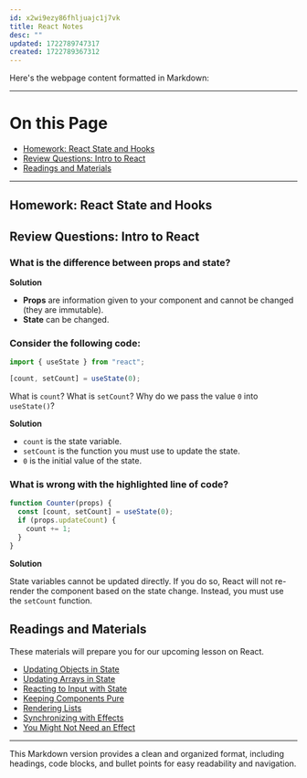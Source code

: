 ```yaml
---
id: x2wi9ezy86fhljuajc1j7vk
title: React Notes
desc: ""
updated: 1722789747317
created: 1722789367312
---
```


Here's the webpage content formatted in Markdown:

---

# On this Page

- [Homework: React State and Hooks](#homework-react-state-and-hooks)
- [Review Questions: Intro to React](#review-questions-intro-to-react)
- [Readings and Materials](#readings-and-materials)

---

## Homework: React State and Hooks

## Review Questions: Intro to React

### What is the difference between props and state?

**Solution**

- **Props** are information given to your component and cannot be changed (they are immutable).
- **State** can be changed.

### Consider the following code:

```javascript
import { useState } from "react";

[count, setCount] = useState(0);
```

What is `count`? What is `setCount`? Why do we pass the value `0` into `useState()`?

**Solution**

- `count` is the state variable.
- `setCount` is the function you must use to update the state.
- `0` is the initial value of the state.

### What is wrong with the highlighted line of code?

```javascript
function Counter(props) {
  const [count, setCount] = useState(0);
  if (props.updateCount) {
    count += 1;
  }
}
```

**Solution**

State variables cannot be updated directly. If you do so, React will not re-render the component based on the state change. Instead, you must use the `setCount` function.

## Readings and Materials

These materials will prepare you for our upcoming lesson on React.

- [Updating Objects in State](https://react.dev/learn/updating-objects-in-state)
- [Updating Arrays in State](https://react.dev/learn/updating-arrays-in-state)
- [Reacting to Input with State](https://react.dev/learn/reacting-to-input-with-state)
- [Keeping Components Pure](https://react.dev/learn/keeping-components-pure)
- [Rendering Lists](https://react.dev/learn/rendering-lists)
- [Synchronizing with Effects](https://react.dev/learn/synchronizing-with-effects)
- [You Might Not Need an Effect](https://react.dev/learn/you-might-not-need-an-effect)

---

This Markdown version provides a clean and organized format, including headings, code blocks, and bullet points for easy readability and navigation.

